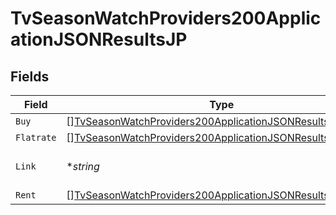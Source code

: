 # TvSeasonWatchProviders200ApplicationJSONResultsJP


## Fields

| Field                                                                                                                                               | Type                                                                                                                                                | Required                                                                                                                                            | Description                                                                                                                                         | Example                                                                                                                                             |
| --------------------------------------------------------------------------------------------------------------------------------------------------- | --------------------------------------------------------------------------------------------------------------------------------------------------- | --------------------------------------------------------------------------------------------------------------------------------------------------- | --------------------------------------------------------------------------------------------------------------------------------------------------- | --------------------------------------------------------------------------------------------------------------------------------------------------- |
| `Buy`                                                                                                                                               | [][TvSeasonWatchProviders200ApplicationJSONResultsJPBuy](../../models/operations/tvseasonwatchproviders200applicationjsonresultsjpbuy.md)           | :heavy_minus_sign:                                                                                                                                  | N/A                                                                                                                                                 |                                                                                                                                                     |
| `Flatrate`                                                                                                                                          | [][TvSeasonWatchProviders200ApplicationJSONResultsJPFlatrate](../../models/operations/tvseasonwatchproviders200applicationjsonresultsjpflatrate.md) | :heavy_minus_sign:                                                                                                                                  | N/A                                                                                                                                                 |                                                                                                                                                     |
| `Link`                                                                                                                                              | **string*                                                                                                                                           | :heavy_minus_sign:                                                                                                                                  | N/A                                                                                                                                                 | https://www.themoviedb.org/tv/1399-game-of-thrones/season/1/watch?locale=JP                                                                         |
| `Rent`                                                                                                                                              | [][TvSeasonWatchProviders200ApplicationJSONResultsJPRent](../../models/operations/tvseasonwatchproviders200applicationjsonresultsjprent.md)         | :heavy_minus_sign:                                                                                                                                  | N/A                                                                                                                                                 |                                                                                                                                                     |